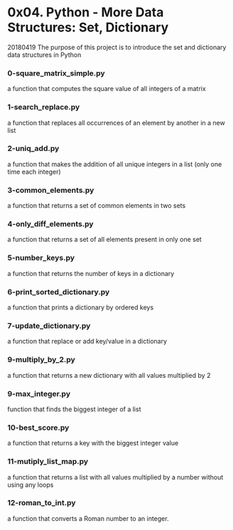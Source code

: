 # 0x04. Python - More Data Structures: Set, Dictionary

20180419
The purpose of this project is to introduce the set and dictionary data structures in Python

### 0-square_matrix_simple.py
a function that computes the square value of all integers of a matrix

### 1-search_replace.py
a function that replaces all occurrences of an element by another in a new list

### 2-uniq_add.py
 a function that makes the addition of all unique integers in a list (only one time each integer)

### 3-common_elements.py
a function that returns a set of common elements in two sets

### 4-only_diff_elements.py
a function that returns a set of all elements present in only one set

### 5-number_keys.py
a function that returns the number of keys in a dictionary

### 6-print_sorted_dictionary.py
a function that prints a dictionary by ordered keys

### 7-update_dictionary.py
a function that replace or add key/value in a dictionary

### 9-multiply_by_2.py
a function that returns a new dictionary with all values multiplied by 2

### 9-max_integer.py
function that finds the biggest integer of a list

### 10-best_score.py
a function that returns a key with the biggest integer value

### 11-mutiply_list_map.py
a function that returns a list with all values multiplied by a number without using any loops

### 12-roman_to_int.py
a function that converts a Roman number to an integer.

